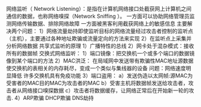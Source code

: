 网络监听（ Network Listening）：是指在计算机网络接口处截获网上计算机之间通信的数据，也称网络嗅探（Network Sniffing ）。
	一方面可以协助网络管理员监测网络传输数据、排除网络故障
	一方面被黑客利用截获网络上的敏感信息
主要解决两个问题：
1）网络流量劫持即使监听目标的网络流量经过攻击者控制的监听点（主机），主要通过各种地址欺骗或流量定向的方法来实现
2）在监听点上采集并分析网络数据
共享式监听的原理
	1）广播特性的总线
	2）网卡处于混杂模式：接收所有的数据帧
交换式网络监听：
	1）端口镜像：把交换机一个或多个端口的数据镜像到某个端口的方法
	2）MAC洪泛：
		在局域网中发送带有欺骗性MAC地址源数据
		使交换机的表相关的内存耗尽，变成一个类似与集线器的设备
		问题：网络速度明显降低
		许多交换机具有免疫功能
     3）端口盗用：
	     a）发送伪造以太网帧:源MAC为受害者的MAC目的MAC为攻击者的MAC
	     b）受害主机将数据帧发送给攻击者，攻击者从网络接口嗅探数据
	     c）攻击者将数据缓存，让网络正常后在开始新一轮的攻击.
	 4）ARP欺骗
DHCP欺骗
DNS劫持
